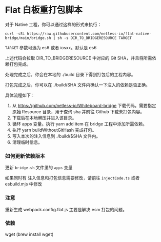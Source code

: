# Flat 白板重打包脚本

对于 Native 工程，你可以通过这样的形式来执行：

```shell
curl -sSL https://raw.githubusercontent.com/netless-io/flat-native-bridge/main/bridge.sh | sh -s DIR_TO_BRIDGERESOURCE TARGET
```

`TARGET` 参数可选为 es6 或者 iosxx。默认是 es6

上述代码会拉取 DIR_TO_BRIDGERESOURCE 中对应的 Git SHA，并且将所需依赖打包完成。

处理完成之后，你会在本地的 ./build 目录下得到打包后的工程内容。

打包完成之后，你可以在 ./build/SHA 文件内确认一下注入的依赖是否正确。

具体流程如下：

1. 从 https://github.com/netless-io/Whiteboard-bridge 下载代码。需要指定原始 Resource 目录，用于查询 sha 并前往 Github 下载未打包内容。
2. 下载后在本地解压并进入该目录。
3. 循环 apps 变量。执行 yarn add item 在 bridge 工程中添加所需依赖。
4. 执行 yarn buildWithoutGitHash 完成打包。
5. 写入本次的注入信息到 ./build/$SHA 文件内。
6. 清理临时信息。

### 如何更新依赖版本

更新 `bridge.sh`  文件里的 `apps` 变量

如果同时有 注入信息和打包信息需要修改，请前往 `injectCode.ts` 或者 esbuild.mjs 中修改

### 注意

重新生成 webpack.config.flat.js 主要是解决 esm 打包的问题。

### 依赖

wget (brew install wget)
